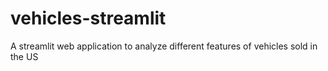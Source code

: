 # vehicles-streamlit
A streamlit web application to analyze different features of vehicles sold in the US
